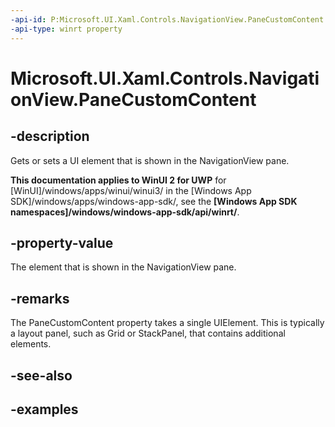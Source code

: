 ```yaml
---
-api-id: P:Microsoft.UI.Xaml.Controls.NavigationView.PaneCustomContent
-api-type: winrt property
---
```

<!-- Property syntax.
public UIElement PaneCustomContent { get;  set; }
-->

# Microsoft.UI.Xaml.Controls.NavigationView.PaneCustomContent


## -description

Gets or sets a UI element that is shown in the NavigationView pane.


**This documentation applies to WinUI 2 for UWP** for [WinUI]/windows/apps/winui/winui3/ in the [Windows App SDK]/windows/apps/windows-app-sdk/, see the **[Windows App SDK namespaces]/windows/windows-app-sdk/api/winrt/**.

## -property-value

The element that is shown in the NavigationView pane.


## -remarks

The PaneCustomContent property takes a single UIElement. This is typically a layout panel, such as Grid or StackPanel, that contains additional elements.


## -see-also


## -examples



